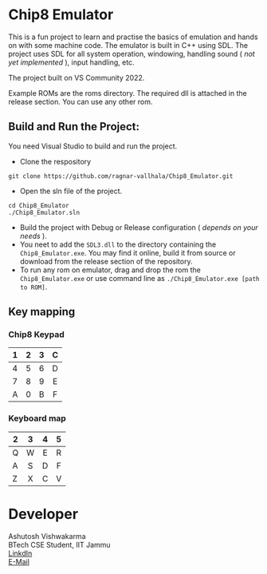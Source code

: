 # Chip8 Emulator
This is a fun project to learn and practise the basics of emulation and hands on with some machine code. The emulator is built in C++ using SDL. The project uses SDL for all system operation, windowing, handling sound ( *not yet implemented* ), input handling, etc.

The project built on VS Community 2022.

Example ROMs are the roms directory. The required dll is attached in the release section.  You can use any other rom.

## Build and Run the Project:
You need Visual Studio to build and run the project.

- Clone the respository
```
git clone https://github.com/ragnar-vallhala/Chip8_Emulator.git
```
- Open the sln file of the project.
```
cd Chip8_Emulator
./Chip8_Emulator.sln
```
- Build the project with Debug or Release configuration ( *depends on your needs* ).
- You neet to add the ```SDL3.dll``` to the directory containing the ```Chip8_Emulator.exe```. You may find it online, build it from source or download from the release section of the repository.
- To run any rom on emulator, drag and drop the rom the ```Chip8_Emulator.exe``` or use command line as ```./Chip8_Emulator.exe [path to ROM]```. 

## Key mapping

### Chip8 Keypad

| 1 | 2 | 3 | C |
| - |:-:|:-:|:-:|     
| 4 | 5 | 6 | D |
| 7 | 8 | 9 | E |
| A | 0 | B | F |

### Keyboard map
| 2 | 3 | 4 | 5 |
| - |:-:|:-:|:-:|     
| Q | W | E | R |
| A | S | D | F |
| Z | X | C | V |

# Developer
Ashutosh Vishwakarma\
BTech  CSE Student, IIT Jammu\
[LinkdIn](https://www.linkedin.com/in/ashutosh-vishwakarma-083305257/)\
[E-Mail](mailto:ashutoshvishwakarma208@gmail.com)